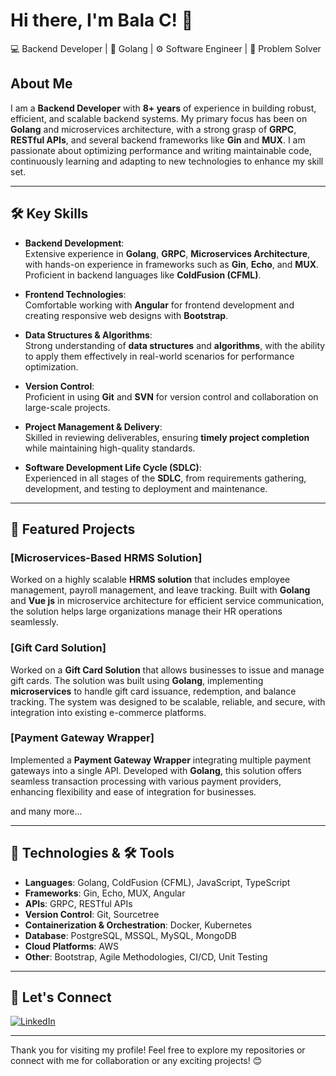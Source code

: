 # Hi there, I'm Bala C! 👋
💻 Backend Developer | 🐹 Golang | ⚙️ Software Engineer | 🚀 Problem Solver

## About Me
I am a **Backend Developer** with **8+ years** of experience in building robust, efficient, and scalable backend systems. My primary focus has been on **Golang** and microservices architecture, with a strong grasp of **GRPC**, **RESTful APIs**, and several backend frameworks like **Gin** and **MUX**. I am passionate about optimizing performance and writing maintainable code, continuously learning and adapting to new technologies to enhance my skill set.

---

## 🛠️ Key Skills
- **Backend Development**:  
   Extensive experience in **Golang**, **GRPC**, **Microservices Architecture**, with hands-on experience in frameworks such as **Gin**, **Echo**, and **MUX**. Proficient in backend languages like **ColdFusion (CFML)**.

- **Frontend Technologies**:  
   Comfortable working with **Angular** for frontend development and creating responsive web designs with **Bootstrap**.

- **Data Structures & Algorithms**:  
   Strong understanding of **data structures** and **algorithms**, with the ability to apply them effectively in real-world scenarios for performance optimization.

- **Version Control**:  
   Proficient in using **Git** and **SVN** for version control and collaboration on large-scale projects.

- **Project Management & Delivery**:  
   Skilled in reviewing deliverables, ensuring **timely project completion** while maintaining high-quality standards.

- **Software Development Life Cycle (SDLC)**:  
   Experienced in all stages of the **SDLC**, from requirements gathering, development, and testing to deployment and maintenance.

---

## 🚀 Featured Projects

### [**Microservices-Based HRMS Solution**]
Worked on a highly scalable **HRMS solution** that includes employee management, payroll management, and leave tracking. Built with **Golang** and **Vue js** in microservice architecture for efficient service communication, the solution helps large organizations manage their HR operations seamlessly.

### [**Gift Card Solution**]
Worked on a **Gift Card Solution** that allows businesses to issue and manage gift cards. The solution was built using **Golang**, implementing **microservices** to handle gift card issuance, redemption, and balance tracking. The system was designed to be scalable, reliable, and secure, with integration into existing e-commerce platforms.

### [**Payment Gateway Wrapper**]
Implemented a **Payment Gateway Wrapper** integrating multiple payment gateways into a single API. Developed with **Golang**, this solution offers seamless transaction processing with various payment providers, enhancing flexibility and ease of integration for businesses.

 and many more...

---

## 🧰 Technologies & 🛠️ Tools
- **Languages**: Golang, ColdFusion (CFML), JavaScript, TypeScript
- **Frameworks**: Gin, Echo, MUX, Angular
- **APIs**: GRPC, RESTful APIs
- **Version Control**: Git, Sourcetree
- **Containerization & Orchestration**: Docker, Kubernetes
- **Database**: PostgreSQL, MSSQL, MySQL, MongoDB
- **Cloud Platforms**: AWS
- **Other**: Bootstrap, Agile Methodologies, CI/CD, Unit Testing

---

## 💼 Let's Connect

[![LinkedIn](https://img.shields.io/badge/LinkedIn-Connect-blue?style=flat-square&logo=linkedin)](https://linkedin.com/in/golang-bala)  

---

Thank you for visiting my profile! Feel free to explore my repositories or connect with me for collaboration or any exciting projects! 😊
